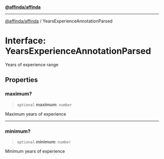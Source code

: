 [**@affinda/affinda**](../README.md)

***

[@affinda/affinda](../globals.md) / YearsExperienceAnnotationParsed

# Interface: YearsExperienceAnnotationParsed

Years of experience range

## Properties

### maximum?

> `optional` **maximum**: `number`

Maximum years of experience

***

### minimum?

> `optional` **minimum**: `number`

Minimum years of experience
